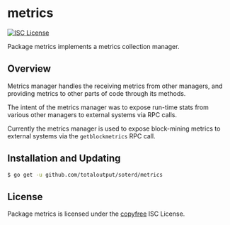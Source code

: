 metrics
=======

[![ISC License](http://img.shields.io/badge/license-ISC-blue.svg)](http://copyfree.org)

Package metrics implements a metrics collection manager.

## Overview

Metrics manager handles the receiving metrics from other managers, and providing metrics to other parts of code through its methods.

The intent of the metrics manager was to expose run-time stats from various other managers to external systems via RPC calls. 

Currently the metrics manager is used to expose block-mining metrics to external systems via the `getblockmetrics` RPC call.

## Installation and Updating

```bash
$ go get -u github.com/totaloutput/soterd/metrics
```

## License

Package metrics is licensed under the [copyfree](http://copyfree.org) ISC License.